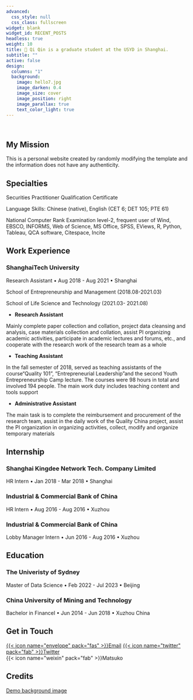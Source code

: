 ```yaml
---
advanced:
  css_style: null
  css_class: fullscreen
widget: blank
widget_id: RECENT_POSTS
headless: true
weight: 10
title: 👋 Qi Qin is a graduate student at the USYD in Shanghai.
subtitle: ""
active: false
design:
  columns: "1"
  background:
    image: hello7.jpg
    image_darken: 0.4
    image_size: cover
    image_position: right
    image_parallax: true
    text_color_light: true
---
```

​

## My Mission

This is a personal website created by randomly modifying the template and the information does not have any authenticity.



## Specialties

Securities Practitioner Qualification Certificate

Language Skills: Chinese (native), English (CET 6; DET 105; PTE 61)

National Computer Rank Examination level-2, frequent user of Wind, EBSCO, INFORMS, Web of Science, MS Office, SPSS, EViews, R, Python, Tableau, QCA software, Citespace, Incite



## Work Experience

### ShanghaiTech University

Research Assistant • Aug 2018 - Aug 2021 • Shanghai

School of Entrepreneurship and Management (2018.08-2021.03)

School of Life Science and Technology (2021.03- 2021.08)

* **Research Assistant**

Mainly complete paper collection and collation, project data cleansing and analysis, case materials collection and collation, assist PI organizing academic activities, participate in academic lectures and forums, etc., and cooperate with the research work of the research team as a whole

* **Teaching Assistant**

In the fall semester of 2018, served as teaching assistants of the course“Quality 101”, “Entrepreneurial Leadership”and the second Youth Entrepreneurship Camp lecture. The courses were 98 hours in total and involved 194 people. The main work duty includes teaching content and tools support

* **Administrative Assistant**

The main task is to complete the reimbursement and procurement of the research team, assist in the daily work of the Quality China project, assist the PI organization in organizing activities, collect, modify and organize temporary materials



## Internship

### **Shanghai Kingdee Network Tech. Company Limited**

HR Intern • Jan 2018 - Mar 2018 • Shanghai

### **Industrial & Commercial Bank of China** 

HR Intern • Aug 2016 - Aug 2016 • Xuzhou

### **Industrial & Commercial Bank of China**

Lobby Manager Intern • Jun 2016 - Aug 2016 • Xuzhou



## Education

### The Univeristy of Sydney

Master of Data Science • Feb 2022 - Jul 2023 • Beijing

### China University of Mining and Technology

Bachelor in FinanceI • Jun 2014 - Jun 2018 • Xuzhou China



## Get in Touch

[{{< icon name="envelope" pack="fas" >}}Email](mailto:me@example.com)
[{{< icon name="twitter" pack="fab" >}}Twitter](https://twitter.com/wowchemy)\
{{< icon name="weixin" pack="fab" >}}Matsuko  

## Credits

[Demo background image](https://unsplash.com/photos/mNSOLgnDGzA)